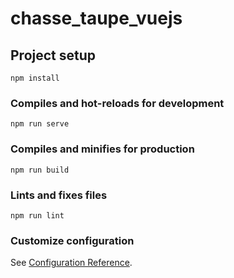 # chasse_taupe_vuejs

## Project setup
```
npm install
```

### Compiles and hot-reloads for development
```
npm run serve
```

### Compiles and minifies for production
```
npm run build
```

### Lints and fixes files
```
npm run lint
```

### Customize configuration
See [Configuration Reference](https://cli.vuejs.org/config/).

 <!-- GetRandomPosition: function(){
      let moleSize=290, moleCount = this.nbHoles;
      let gRows = Math.floor(936/moleSize);
      let gCols = Math.floor(678/moleSize)

      //let vals =[];
      let vals = this.range(1,moleCount)
      let xpos = this.range(0,gRows)
      let ypos = this.range(0,gCols)
      // console.log(vals)
      // console.log(xpos)
      this.shuffle(vals)
      this.shuffle(xpos)
      this.shuffle(ypos)
      // let ypos = this.shuffle([...Array(gCols).keys()])
      console.log(vals)
      console.log(xpos)
      console.log(ypos)
      let temp = []
      for(let i = 0; i < vals.length;i=i+1){
         temp[0] = [ypos[i%ypos.length]*25,xpos[i%xpos.length]*25];
         //console.log(JSON.stringify([50,75])==JSON.stringify([50,75]));

        let found = this.positionRandom.findIndex(element => JSON.stringify(element) == JSON.stringify(temp[0]));
        console.log(found)
        let count = 0;
        while(found > -1){
          count++
          console.log("entries " + temp[0] + " already in positionRandom ")
          temp[0] = [ypos[(i+count)%ypos.length]*25,xpos[i%xpos.length]*25];
          found = this.positionRandom.findIndex(element => JSON.stringify(element) == JSON.stringify(temp[0]));
          console.log("found in the while : " + found)
        }
        this.positionRandom[i] = temp[0]
      }
    
      console.log(this.positionRandom[0][0])
      // console.log([this.position[0].top, this.position[0].left])
      // return {"top":this.position[0].top, "left":this.position[0].left}
    },   -->